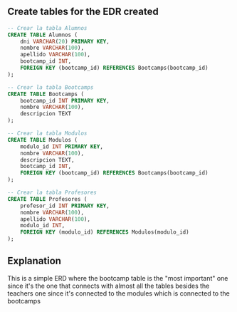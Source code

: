 ## Create tables for the EDR created

``` sql
-- Crear la tabla Alumnos
CREATE TABLE Alumnos (
    dni VARCHAR(20) PRIMARY KEY,
    nombre VARCHAR(100),
    apellido VARCHAR(100),
    bootcamp_id INT,
    FOREIGN KEY (bootcamp_id) REFERENCES Bootcamps(bootcamp_id)
);

-- Crear la tabla Bootcamps
CREATE TABLE Bootcamps (
    bootcamp_id INT PRIMARY KEY,
    nombre VARCHAR(100),
    descripcion TEXT
);

-- Crear la tabla Modulos
CREATE TABLE Modulos (
    modulo_id INT PRIMARY KEY,
    nombre VARCHAR(100),
    descripcion TEXT,
    bootcamp_id INT,
    FOREIGN KEY (bootcamp_id) REFERENCES Bootcamps(bootcamp_id)
);

-- Crear la tabla Profesores
CREATE TABLE Profesores (
    profesor_id INT PRIMARY KEY,
    nombre VARCHAR(100),
    apellido VARCHAR(100),
    modulo_id INT,
    FOREIGN KEY (modulo_id) REFERENCES Modulos(modulo_id)
);
```

## Explanation

This is a simple ERD where the bootcamp table is the "most important" one since it's the one that connects with almost all the tables besides the teachers one since it's connected to the modules which is connected to the bootcamps